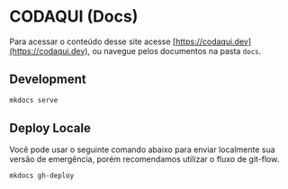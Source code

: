 # CODAQUI (Docs)

Para acessar o conteúdo desse site acesse [https://codaqui.dev](https://codaqui.dev), ou navegue pelos documentos na pasta `docs`.

## Development

```bash
mkdocs serve
```

## Deploy Locale

Você pode usar o seguinte comando abaixo para enviar localmente sua versão de emergência, porém recomendamos utilizar o fluxo de git-flow.

```
mkdocs gh-deploy
```
